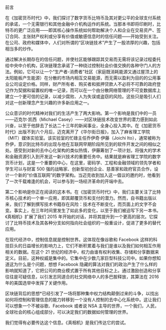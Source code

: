 前言

在《加密货币时代》中，我们探讨了数字货币比特币及其对更公平的全球支付系统的承诺，一个无需银行和其他金融中介机构运作的系统。当那本书即将印刷时，比特币的更广泛应用——即其核心操作系统如何帮助解决个人和企业在交易资产、签订合同、主张财产权利或分享有价值或敏感信息时的信任问题——开始受到关注。在公司、政府和媒体中，人们对所谓的“区块链技术”产生了一股浓厚的兴趣，包括相当多的炒作。

通过解决长期存在的信任问题，并使社区能够跟踪其交易而无需将该记录过程委托给中央中介机构，区块链理念承诺了一种绕过控制社会价值交换的各种守门人的方法。例如，它可以让一个“生产者-消费者”社区（家庭既消耗能源又通过屋顶上的太阳能板产生能源）在分散的市场内相互交易能源，而无需以盈利为目的的公用事业公司设定价格。同样，财产所有者、购买者和抵押贷款人不必将不可靠的政府登记作为契据和留置权的唯一记录，而可以在一个由分散网络管理的不可变数据库上建立一个更可信的记录，以减少腐败、人为失误或盗窃的风险。这些只是吸引人们对这一创新理念产生兴趣的许多新应用之一。

公众意识的时代精神对我们的生活产生了两大影响。第一个影响是我们中的一员——迈克尔·凯西（Michael Casey）——对区块链技术改变世界的潜力感到如此兴奋，以至于他辞去了长达二十三年的新闻事业，全身心投入其中。在《加密货币时代》出版不到六个月后，迈克离开了《华尔街日报》，加入了麻省理工学院（MIT）媒体实验室。该实验室的忙碌主任乔伊奇·伊藤（Joichi Ito），通常被称为乔伊，意识到比特币的出现与他在互联网早期阶段所见到的软件开发之间的相似之处。感受到对新的去中心化架构的类似热情，伊藤筹划了一项计划，将强大的学术和金融资源引入到开发这一新兴技术的重要任务中。结果就是麻省理工学院的数字货币计划，这是一个重要的中心，在这里，密码学、工程和金融领域的领先学者和学生可以与财富 500 强的战略家、创新型初创企业、慈善家和政府官员合作，设计一个新的“价值互联网”的数字架构。当迈克收到加入这一倡议的邀约时，他看到了一次千载难逢的机会，可以参与到一场经济革命的开端中去。

第二个影响是你正在阅读的这本书。在《加密货币时代》中，我们主要关注了比特币核心技术的一个单一应用，即其颠覆货币和支付的潜力。然而，自书籍出版以来，我们了解到撰写技术书籍存在风险：技术在不断变化，而页面上的文字不会变。事实上，在三年时间里发生了如此多的变化，以至于我们被迫写下另一本书。《真相机》扩展了我们 2015 年开始的对话，并将其提升到一个更高的层次。它探讨了比特币技术及其各种分支如何指向社会组织的一般重设计，促进了更多的替代应用。

在现代经济中，控制信息就是控制世界。这体现在像谷歌和 Facebook 这样的科技巨头的日益增长的影响力上，它们不断积累着与我们是谁以及我们如何相互作用相关的数据。在这个 21 世纪的经济中，权力由谁有权利收集、存储和分享数据来定义。目前，这种权威是集中的。它集中在少数几家巨型科技公司中。如果你想知道这为什么是个问题，想想 Facebook 隐藏的算法对我们的政治产生了什么样的影响就知道了，它把公司的商业模式置于所有其他目标之上。通过激励创造和分享往往是可疑信息，以引发志同道合的社交网络中人的多巴胺释放，其算法在 2016 年的美国选举中发挥了关键作用。

区块链背后的思想*已经引发了一场将那种集中权力结构颠倒过来的斗争，以找出如何将控制和管理信息的能力转移到一个没有人控制的去中心化系统中。这让我们可以想象一个不被谷歌、Facebook 或者说 NSA 主导的世界，一个我们，人民，全球社会的核心组成部分，可以决定我们的数据如何管理的世界。

我们觉得有必要传达这个信息。《真相机》是我们传达它的尝试。
